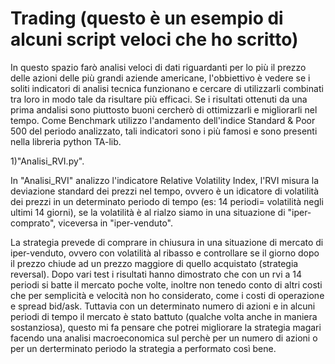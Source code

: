 # Trading (questo è un esempio di alcuni script veloci che ho scritto)
In questo spazio farò analisi veloci di dati riguardanti per lo più il prezzo delle azioni delle più grandi aziende americane, l'obbiettivo è vedere se i soliti indicatori di analisi tecnica funzionano e cercare di 
utilizzarli combinati tra loro in modo tale da risultare più efficaci.
Se i risultati ottenuti da una prima andalisi sono piuttosto buoni cercherò di ottimizzarli e migliorarli nel tempo.
Come Benchmark utilizzo l'andamento dell'indice Standard & Poor 500 del periodo analizzato, tali indicatori sono i più famosi e sono presenti nella libreria python TA-lib.

1)"Analisi_RVI.py".

In "Analisi_RVI" analizzo l'indicatore Relative Volatility Index, l'RVI misura la deviazione standard dei prezzi nel tempo, ovvero è un idicatore di volatilità dei prezzi in un determinato periodo di tempo (es: 14 periodi= volatilità negli ultimi 14 giorni), se la volatilità è al rialzo siamo in una situazione di "iper-comprato", viceversa in "iper-venduto".

La strategia prevede di comprare in chiusura in una situazione di mercato di iper-venduto, ovvero con volatilità al ribasso e controllare se il giorno dopo il prezzo chiude ad un prezzo maggiore di quello acquistato (strategia reversal). Dopo vari test i risultati hanno dimostrato che con un rvi a 14 periodi si batte il mercato poche volte, inoltre non tenedo conto di altri costi che per semplicità e velocità non ho considerato, come i costi di operazione e spread bid/ask.
Tuttavia con un determinato numero di azioni e in alcuni periodi di tempo il mercato è stato battuto (qualche volta anche in maniera sostanziosa), questo mi fa pensare che potrei migliorare la strategia magari facendo una analisi macroeconomica sul perchè per un numero di azioni o per un derterminato periodo la strategia a performato così bene.



